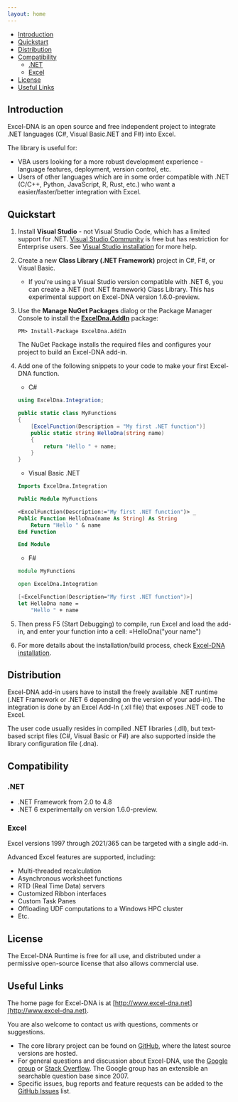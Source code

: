 ```yaml
---
layout: home
---
```

- [Introduction](#introduction)
- [Quickstart](#quickstart)
- [Distribution](#distribution)
- [Compatibility](#compatibility)
  - [.NET](#net)
  - [Excel](#excel)
- [License](#license)
- [Useful Links](#useful-links)

## Introduction

Excel-DNA is an open source and free independent project to integrate .NET languages (C#, Visual Basic.NET and F#) into Excel.

The library is useful for:
- VBA users looking for a more robust development experience - language features, deployment, version control, etc.
- Users of other languages which are in some order compatible with .NET (C/C++, Python, JavaScript, R, Rust, etc.) who want a easier/faster/better integration with Excel.

## Quickstart

1. Install **Visual Studio** - not Visual Studio Code, which has a limited support for .NET. [Visual Studio Community](https://visualstudio.microsoft.com/vs/community/) is free but has restriction for Enterprise users. See [Visual Studio installation](/reference/#visual-studio-installation) for more help.

2. Create a new **Class Library (.NET Framework)** project in C#, F#, or Visual Basic.
   - If you're using a Visual Studio version compatible with .NET 6, you can create a .NET (not .NET framework) Class Library. This has experimental support on Excel-DNA version 1.6.0-preview.

3. Use the **Manage NuGet Packages** dialog or the Package Manager Console to install the **[ExcelDna.AddIn](https://www.nuget.org/packages/ExcelDna.AddIn/)** package:
    ```
    PM> Install-Package ExcelDna.AddIn
    ```
    The NuGet Package installs the required files and configures your project to build an Excel-DNA add-in.

4. Add one of the following snippets to your code to make your first Excel-DNA function.

   - C#

    ```csharp
    using ExcelDna.Integration;

    public static class MyFunctions
    {
        [ExcelFunction(Description = "My first .NET function")]
        public static string HelloDna(string name)
        {
            return "Hello " + name;
        }
    }
    ```

   - Visual Basic .NET

    ```vb
    Imports ExcelDna.Integration

    Public Module MyFunctions

    <ExcelFunction(Description:="My first .NET function")> _
    Public Function HelloDna(name As String) As String
        Return "Hello " & name
    End Function

    End Module
    ```

   - F#

    ```fsharp
    module MyFunctions

    open ExcelDna.Integration

    [<ExcelFunction(Description="My first .NET function")>]
    let HelloDna name =
        "Hello " + name
    ```

5. Then press F5 (Start Debugging) to compile, run Excel and load the add-in, and enter your function into a cell: =HelloDna("your name")
6. For more details about the installation/build process, check [Excel-DNA installation](/reference/#excel-dna-installation). 

## Distribution

Excel-DNA add-in users have to install the freely available .NET runtime (.NET Framework or .NET 6 depending on the version of your add-in). The integration is done by an Excel Add-In (.xll file) that exposes .NET code to Excel.

The user code usually resides in compiled .NET libraries (.dll), but text-based script files (C#, Visual Basic or F#) are also supported inside the library configuration file (.dna).

## Compatibility

### .NET

- .NET Framework from 2.0 to 4.8
- .NET 6 experimentally on version 1.6.0-preview.

### Excel

Excel versions 1997 through 2021/365 can be targeted with a single add-in.

Advanced Excel features are supported, including:
- Multi-threaded recalculation
- Asynchronous worksheet functions
- RTD (Real Time Data) servers
- Customized Ribbon interfaces
- Custom Task Panes
- Offloading UDF computations to a Windows HPC cluster
- Etc.

## License

The Excel-DNA Runtime is free for all use, and distributed under a permissive open-source license that also allows commercial use.

## Useful Links
The home page for Excel-DNA is at [http://www.excel-dna.net](http://www.excel-dna.net).

You are also welcome to contact us with questions, comments or suggestions.

- The core library project can be found on [GitHub](https://github.com/Excel-DNA/ExcelDna), where the latest source versions are hosted.
- For general questions and discussion about Excel-DNA, use the [Google group](https://groups.google.com/group/exceldna) or [Stack Overflow](http://stackoverflow.com/questions/tagged/excel-dna). The Google group has an extensible an searchable question base since 2007.
- Specific issues, bug reports and feature requests can be added to the [GitHub Issues](https://github.com/Excel-DNA/ExcelDna/issues) list.


